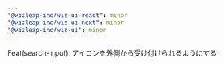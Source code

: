 ```yaml
---
"@wizleap-inc/wiz-ui-react": minor
"@wizleap-inc/wiz-ui-next": minor
"@wizleap-inc/wiz-ui": minor
---
```


Feat(search-input): アイコンを外側から受け付けられるようにする
